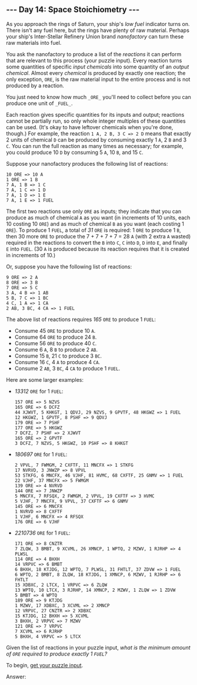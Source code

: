 ## --- Day 14: Space Stoichiometry ---

As you approach the rings of Saturn, your ship's _low fuel_ indicator turns on. There isn't any fuel here, but the rings have plenty of raw material. Perhaps your ship's Inter-Stellar Refinery Union brand _nanofactory_ can turn these raw materials into fuel.

You ask the nanofactory to produce a list of the _reactions_ it can perform that are relevant to this process (your puzzle input). Every reaction turns some quantities of specific _input chemicals_ into some quantity of an _output chemical_. Almost every _chemical_ is produced by exactly one reaction; the only exception, `ORE`, is the raw material input to the entire process and is not produced by a reaction.

You just need to know how much `_ORE_` you'll need to collect before you can produce one unit of `_FUEL_`.

Each reaction gives specific quantities for its inputs and output; reactions cannot be partially run, so only whole integer multiples of these quantities can be used. (It's okay to have leftover chemicals when you're done, though.) For example, the reaction `1 A, 2 B, 3 C => 2 D` means that exactly 2 units of chemical `D` can be produced by consuming exactly 1 `A`, 2 `B` and 3 `C`. You can run the full reaction as many times as necessary; for example, you could produce 10 `D` by consuming 5 `A`, 10 `B`, and 15 `C`.

Suppose your nanofactory produces the following list of reactions:

    10 ORE => 10 A
    1 ORE => 1 B
    7 A, 1 B => 1 C
    7 A, 1 C => 1 D
    7 A, 1 D => 1 E
    7 A, 1 E => 1 FUEL

The first two reactions use only `ORE` as inputs; they indicate that you can produce as much of chemical `A` as you want (in increments of 10 units, each 10 costing 10 `ORE`) and as much of chemical `B` as you want (each costing 1 `ORE`). To produce 1 `FUEL`, a total of _31_ `ORE` is required: 1 `ORE` to produce 1 `B`, then 30 more `ORE` to produce the 7 + 7 + 7 + 7 = 28 `A` (with 2 extra `A` wasted) required in the reactions to convert the `B` into `C`, `C` into `D`, `D` into `E`, and finally `E` into `FUEL`. (30 `A` is produced because its reaction requires that it is created in increments of 10.)

Or, suppose you have the following list of reactions:

    9 ORE => 2 A
    8 ORE => 3 B
    7 ORE => 5 C
    3 A, 4 B => 1 AB
    5 B, 7 C => 1 BC
    4 C, 1 A => 1 CA
    2 AB, 3 BC, 4 CA => 1 FUEL

The above list of reactions requires _165_ `ORE` to produce 1 `FUEL`:

- Consume 45 `ORE` to produce 10 `A`.
- Consume 64 `ORE` to produce 24 `B`.
- Consume 56 `ORE` to produce 40 `C`.
- Consume 6 `A`, 8 `B` to produce 2 `AB`.
- Consume 15 `B`, 21 `C` to produce 3 `BC`.
- Consume 16 `C`, 4 `A` to produce 4 `CA`.
- Consume 2 `AB`, 3 `BC`, 4 `CA` to produce 1 `FUEL`.

Here are some larger examples:

- _13312_ `ORE` for 1 `FUEL`:

      157 ORE => 5 NZVS
      165 ORE => 6 DCFZ
      44 XJWVT, 5 KHKGT, 1 QDVJ, 29 NZVS, 9 GPVTF, 48 HKGWZ => 1 FUEL
      12 HKGWZ, 1 GPVTF, 8 PSHF => 9 QDVJ
      179 ORE => 7 PSHF
      177 ORE => 5 HKGWZ
      7 DCFZ, 7 PSHF => 2 XJWVT
      165 ORE => 2 GPVTF
      3 DCFZ, 7 NZVS, 5 HKGWZ, 10 PSHF => 8 KHKGT

- _180697_ `ORE` for 1 `FUEL`:

      2 VPVL, 7 FWMGM, 2 CXFTF, 11 MNCFX => 1 STKFG
      17 NVRVD, 3 JNWZP => 8 VPVL
      53 STKFG, 6 MNCFX, 46 VJHF, 81 HVMC, 68 CXFTF, 25 GNMV => 1 FUEL
      22 VJHF, 37 MNCFX => 5 FWMGM
      139 ORE => 4 NVRVD
      144 ORE => 7 JNWZP
      5 MNCFX, 7 RFSQX, 2 FWMGM, 2 VPVL, 19 CXFTF => 3 HVMC
      5 VJHF, 7 MNCFX, 9 VPVL, 37 CXFTF => 6 GNMV
      145 ORE => 6 MNCFX
      1 NVRVD => 8 CXFTF
      1 VJHF, 6 MNCFX => 4 RFSQX
      176 ORE => 6 VJHF

- _2210736_ `ORE` for 1 `FUEL`:

      171 ORE => 8 CNZTR
      7 ZLQW, 3 BMBT, 9 XCVML, 26 XMNCP, 1 WPTQ, 2 MZWV, 1 RJRHP => 4 PLWSL
      114 ORE => 4 BHXH
      14 VRPVC => 6 BMBT
      6 BHXH, 18 KTJDG, 12 WPTQ, 7 PLWSL, 31 FHTLT, 37 ZDVW => 1 FUEL
      6 WPTQ, 2 BMBT, 8 ZLQW, 18 KTJDG, 1 XMNCP, 6 MZWV, 1 RJRHP => 6 FHTLT
      15 XDBXC, 2 LTCX, 1 VRPVC => 6 ZLQW
      13 WPTQ, 10 LTCX, 3 RJRHP, 14 XMNCP, 2 MZWV, 1 ZLQW => 1 ZDVW
      5 BMBT => 4 WPTQ
      189 ORE => 9 KTJDG
      1 MZWV, 17 XDBXC, 3 XCVML => 2 XMNCP
      12 VRPVC, 27 CNZTR => 2 XDBXC
      15 KTJDG, 12 BHXH => 5 XCVML
      3 BHXH, 2 VRPVC => 7 MZWV
      121 ORE => 7 VRPVC
      7 XCVML => 6 RJRHP
      5 BHXH, 4 VRPVC => 5 LTCX

Given the list of reactions in your puzzle input, _what is the minimum amount of `ORE` required to produce exactly 1 `FUEL`?_

To begin, [get your puzzle input](14/input).

Answer:

